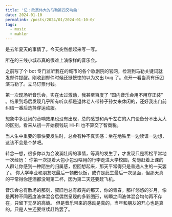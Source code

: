 ```yaml
---
title: '记：欣赏伟大的马勒第四交响曲'
date: 2024-01-10
permalink: /posts/2024/01/2024-01-10-0/
tags:
  - music
  - mahler
---
```

是去年夏天的事情了。今天突然想起来写一写。

所在的三线小城市真的很难上演像样的音乐会。

之前写了个 bot 专门监听我在的城市的各个歌剧院的官网，检测到马勒关键词就发邮件提醒。刚收到邮件时候还挺恍惚的以为又出 bug 了。点开一看当真有乐团演马勒了。立马订票付钱。

第一次现场听音乐会，实在太过激动，我甚至百度了 “国内音乐会用不用穿正装” 。结果到场后发现几乎所有听众都是退休老人带孙子孙女来休闲的，还好我出门前纠结一番后选择穿运动服。

想象中多辽阔的音响效果也没有出现，总的感觉和两千左右的入门设备分不出太大的区别。看来从初一开始攒钱玩 Hi-Fi 也不算交了智商税。

当人生中重要的事快要发生时，总会有种不真实感：坐在地铁里一边读谱一边想，这该不会是个梦吧。

转念一想，很多你以为会波澜壮阔的事情，等真的发生了，才发现只是稀松平常地一次经历： 你第一次提着大包小包没啥用的行李走进大学校园，匆匆赶着上课的人群让你感到一种陌生的归属感，但回想起来，那天平常得只是普通人生的一天罢了。 你大学毕业和朋友吃最后一顿散伙饭，或许是此生最后一次见面，但那天真的平常得你连酒都没喝第二杯，因为第二天还要赶飞机。

音乐会总有散场的那刻，叙旧也总有叙完的那天，你的青春，那样悠悠的岁月，像是两种不同密度液体混合后偶然呈现的多彩图形，转瞬之间液体混合均匀再不存在，只留下无尽的高熵。 但是音乐带来的感动是真的，当年和朋友的开心也是真的。只是人生还要继续赶路罢了。
